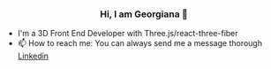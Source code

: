 ### <p align="center"> Hi, I am Georgiana 👋 </p>

<!--
**georgianamarcu/georgianamarcu** is a ✨ _special_ ✨ repository because its `README.md` (this file) appears on your GitHub profile.
-->

- I'm a 3D Front End Developer with Three.js/react-three-fiber
- 📫 How to reach me: You can always send me a message thorough [Linkedin](https://www.linkedin.com/in/georgianamarcu/)
